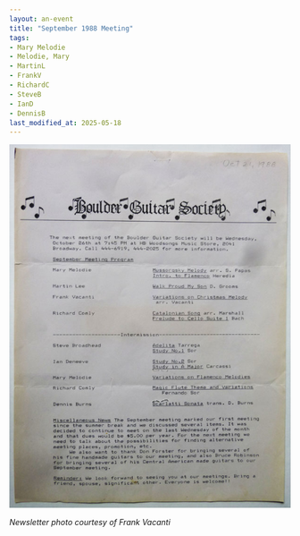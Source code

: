 ```yaml
---
layout: an-event
title: "September 1988 Meeting"
tags:
- Mary Melodie
- Melodie, Mary
- MartinL
- FrankV
- RichardC
- SteveB
- IanD
- DennisB
last_modified_at: 2025-05-18
---
```

![Sep1988](/pics/19880926-Meeting.jpg)

_Newsletter photo courtesy of Frank Vacanti_
